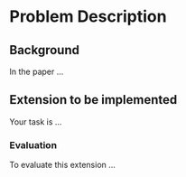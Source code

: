 # Problem Description

## Background
In the paper  ... 

## Extension to be implemented
Your task is  ...

### Evaluation
To evaluate this extension ... 